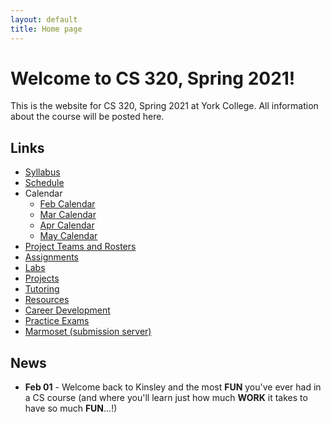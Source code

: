 ```yaml
---
layout: default
title: Home page
---
```


# Welcome to CS 320, Spring 2021!

This is the website for CS 320, Spring 2021 at York College.
All information about the course will be posted here.

## Links

* [Syllabus](syllabus.html)
* [Schedule](schedule.html)
*  Calendar
	* [Feb Calendar](CS320-Spring-Feb-2021-Calendar-1.4.pdf)
	* [Mar Calendar](CS320-Spring-March-2021-Calendar-1.5.pdf)
	* [Apr Calendar](CS320-Spring-April-2021-Calendar-1.2.pdf)
	* [May Calendar](CS320-Spring-May-2021-Calendar-1.1.pdf)
* [Project Teams and Rosters](teams-and-rosters/index.html)
* [Assignments](assign/index.html)
* [Labs](labs/index.html)
* [Projects](projects/index.html)
* [Tutoring](CS320-Sp21-TutoringSchedule.pdf)
* [Resources](resources/index.html)
* [Career Development](careers/index.html)
* [Practice Exams](practice/index.html)
* [Marmoset (submission server)](https://cs.ycp.edu/marmoset)

## News

<!-- Commenting out News until it's needed - and the dates will change, anyway


* **Apr 20** - [Team Project Final Presentation and Demonstration](assign/assign08.html) is schedule for each section's final exam period.  These will be 20-25 minute formal presentations on-line (Zoom).  See [Assignment 8](assign/assign08.html) for the details and guidelines.
	- **9:00 section (101) - 9:00 to 10:00 on Wednesday, 5-13-20 (moved to 9:00 since there are only 2 teams)**
	- **11:00 section (102) - 10:15 to 12:15 on Wednesday, 5-13-20**
	- **2:00 section (103) - 3:00 to 5:00 on Monday, 5-11-20**.

* **Apr 20** - [Assignment 10](assign/assign10.html) is an individual reflection on the team project.  [Assignment 11](assign/assign11.html) is a self/peer evaluation for the team project.  They are both INDIVIDUAL assignments and are are both **due by 7:00am, Sunday, 5-10-20 in PDF form in Marmoset**.

* **Apr 20** - [Assignment 8](assign/assign08.html) describes the final deliverables for the team project.  There are several - please read the assignment carefully.

* **Apr 7** - [Team Project Milestone 3: 75% Working System, w/SQL DB](assign/assign03.html) is **due Wednesday, 4-22-20**.  This will be a FORMAL 8-10 minute (max) on-line (Zoom) team presentation/demonstration of your team's progress since milestone 2.  SQL database functionality **IS REQUIRED** for this milestone.  A large majority of your classes, methods, test cases, and web page navigation should be implemented by milestone 3, as well.

* **Apr 6** - The [Midterm Exam](assign/exam.pdf) is posted, along with the [Exam Answer Sheet](assign/exam-answer-sheet.txt).  You can use those links to access the files.  The **Midterm Exam** file is a PDF, the **Exam Answer Sheet** is a text (.txt) file.  You can download the answer sheet (you can right-click on the link and select "Save Link As...") or you may left-click on the link and then copy and paste the text from your browser into a new text editor file).  Fill in your name and section, and type your answers directly into your text file.  The complete instructions will be sent to you via email.  The **Exam Answer Sheet** and your UML drawing are **due by 8:00 am, Tuesday, 4-7-20 in Marmoset**.  Make sure to submit both your **Exam Answer Sheet** and your **UML Diagram** to the **Exam01: Midterm Exam** project.

* **Mar 30** - Posted an extensive example project on the [Resources page](./resources) that incorporates the Web Applications lab solution (Lab02) with the ORM Lab solution (Lab06).  It provides a web application front-end to the ORM queries, as well as demonstrates the use of login session information, and incorporation of a SQL database persistence layer with a many-to-many relationship. We will review this in more depth in class on **Friday, 4-4-20**.

* **Mar 27** - The [Lab06: ORM](labs/lab06.html) due date has been moved to **7:00am, Monday, 3-30-20**.

* **Mar 27** - The **midterm exam** will be a take-at-home exam on **Monday, 4-6-20**.  I will post it by 8:00 am on Monday morning, and will send out a class email at that time and tell you where it is posted.  You will have until 8:00 am Tuesday morning (4-7-20) to complete and submit it to Marmoset.  I will also post a template answer sheet for you to fill in.  There is NO Programming portion, it is all written, with a UML diagram to draw, as well.  You will also need to submit an electronic copy of your UML diagram (either using a drawing package, or a NEATLY hand-drawn diagram that you can post as a JPG or PDF).  The exam will be open notes and you can use any resource on the CS320 website, as well as your assignment and lab solutions.  The exam is 120 points, and was originally designed to be an in-class 50-minute exam, with a built-in curve of 20 points.  Since it is a take-home this year, there will **NOT** be a curve.  I posted a practice take-home exam - the exam you are taking will not be nearly as long or involved as the practice exam.  We will use Friday, 4-3-20 for a short review for the midterm exam.  **YOU MUST DO YOUR OWN WORK - YOU ARE NOT ALLOWED TO CONSULT WITH ANYONE ELSE, OR USE ANY RESOURCES THAT ARE NOT LISTED ON THE RESOURCES PAGE OF THE CS320 WEBSITE.  I AM TRUSTING YOU TO WORK ON YOUR HONOR - PLEASE DO NOT BETRAY THAT TRUST.**

* **Mar 22** - [Assignment 9](assign/assign09.html) describes the deliverables for the individual project.  The due date for you individual project report has been moved to **Saturday, 4-11-20, by 7:00am**.

* **Mar 22** - [Individual Project Milestone 3](assign/assign04.html) has been moved to **Wednesday, 4-8-20**.  This will be your final informal, 2-4 minute (max) demonstration of your individual project.  We will attempt to do this on-line through ZOOM and screen sharing.

* **Mar 22** - Mid-semester self/peer evaluations are **due by 7:00am, Saturday, 4-4-20**.  See the instructions under [Assignment 11](assign/assign11.html).

* **Mar 22** - [Team Project Milestone 2: 50% Working System](assign/assign03.html) is **due Wednesday, 4-1-20**.  This will be a FORMAL 8-10 minute (max) in-class team presentation/demonstration of your team's progress since milestone 1.  SQL database functionality is **NOT** required for this milestone (but **IS** required for the third milestone.)  **We will be conducting this presentation via ZOOM - each team will have to coordinate their presentation amongst its team members.  YOu will be able to share your screens as you give your PPT and code demo.**

* **Mar 18** - [Lab05: ORM](labs/lab05.html) is now **due by 7:00am, Sunday, 3-22-20**.

* **Mar 12** - [Assignment 9](assign/assign09.html) describes the deliverables for the individual project.  The due date for you individual project report has been moved to **Thursday, 4-9-20, by 7:00am**.

* **Mar 12** - [Individual Project Milestone 3](assign/assign04.html) has been moved to **Monday, 4-6-20**.  This will be your final informal (at your desk) 2-4 minute (max) in-class demonstration of your individual project.

* **Mar 12** - The template for the Lab04 submission has been added to the Lab04 webpage.  See the instructions on the Lab04 page.

* **Mar 5** - [Assignment 3: Team Project Milestones](assign/assign03.html) **Team Milestone 1: Minimal Working System** is **due on Monday, 3-16-20**.    This will be a FORMAL 8-10 minute (max) in-class team presentation/demonstration of your team's progress on your UI structure and navigation.  You should have the vast majority of your servlets and JSPs defined, and be able to navigate between most, if not all, of your pages.  Your HTML/CSS will still be in a rough state - don't worry about making it "pretty", focus on functionality over form.  There is **NO** expectation for having any of your SQL database implemented or working.

* **Mar 5** - [Lab05: JDBC](labs/lab05.html) is posted.  It is **due by 7:00am, Thursday, 3-19-20**.

* **Mar 5** - [Lab04: SQL, Queries, Joins](labs/lab04.html) is posted.  It is **due by 7:00am, Friday, 3-13-20**.

* **Feb 24** - [Individual Project Milestone 2: 50% Working System](assign/assign04.html) is **due Monday, 3-9-20**.  This will be an informal (at your desk) 2-4 minute (max) in-class demonstration of your progress since Milestone 1.  **Note that this Milestone due date is the first day after you return from Winter Break.**

* **Feb 24** - [Assignment 6: Problem Domain Analysis](assign/assign06.html) is **due by 7:00am, Saturday, 3-7-20.**  You will likely need to collaborate on this assignment remotely over break using Google Docs, and your shared Google Team Drive.  You will also need to create and embed a **PDF** version of your UML document in your Google Doc submission.  **Do not link to your UML diagram, embed a PDF or PNG copy of it in your document.**

* **Feb 24** - For creating your UML diagrams for your group's UML model that will part of Assign06: you may use [Violet UML](http://alexdp.free.fr/violetumleditor/page.php) to create a nicely-formatted electronic version of your team's model.  You can download the jarfile from the [Resources Page](resources/index.html).  You may also use other drawing tools, **as long as those tools can export PDF or PNG versions of the UML diagram**, which you willl need to embed in your Assign06 submission.

* **Feb 17** - [Assignment 5: Team Use Cases](assign/assign05.html) is **due by 7:00am, Monday, 2-24-20**.  You will need it for the in-class exercise for the Textual Analysis of your team project Use Cases later that day.

* **Feb 3** - [Assignment 4: Individual Project Milestones](assign/assign04.html) **Individual Milestone 1: Baseline** is **due on Monday, 2-17-20**.  This will be an informal (at your desk) 2-4 minute (max) in-class demonstration of your progress, to date.
* **Feb 3** - Lab02a: Web Applications II **due date has been moved to 7:00am, Monday, 2-10-20**.  Please also see the [WebApps Notes](labs/lab02_notes.html) for additional information about setting up the lab.

* **Jan 27** - [Lab02a: Web Applications II](labs/lab02a.html) is posted.  It is **due by 7:00am, Monday, 2-10-20**.  Please also see the [WebApps Notes](labs/lab02_notes.html) for additional information about setting up the lab.
* **Jan 27** - [Lab02: Web Applications I](labs/lab02.html) is posted.  It is simply an introduction to Web Applications, and will ease you into Lab02a.  It is not required, but it will give you a good start on Lab02a.  Please also see the [WebApps Notes](labs/lab02_notes.html) for additional information about setting up the lab.
* **Jan 27** - [Lab03: Git and eGit Lab PartI](labs/lab03.html) is posted, and is **due by the start of class, Wednesday, 1-29-20**.  You are required to establish your GitHub account, create the SSH key pair to access it, and Fork the example project (do all steps through Step 4: Fork).  You may certainly do more than this - we will be getting to Part II of this lab next week.

* **Jan 24** - Lab01: HTML & CSS **due date has been moved to 7:00am, Monday, 1-27-20**

* **Jan 22** - [Assignment 4](assign/assign04.html) describes the expectations for the individual project milestones.
* **Jan 22** - Assign02: Individual Project Proposal **due by 7:00am, Sunday, 2-2-20**
* **Jan 22** - [Assignment 3](assign/assign03.html) describes the expectations for the team project milestones.
* **Jan 22** - Assign01: Team Project Proposal **due by 7:00am, Monday, 2-3-20**
* **Jan 22** - [Lab01: HTML and CSS](labs/lab01.html) is posted
* **Jan 22** - Please see the **Projects** page for [Some Possible Team Projects](projects/index.html)
* **Jan 22** - [Assign02: Individual Project Proposal](assign/assign02.html) is posted
* **Jan 22** - [Assign01: Team Project Proposal](assign/assign01.html) is posted
* **Jan 22** - [Class Rosters](teams-and-rosters/index.html) are posted - choose your teams
-->
* **Feb 01** - Welcome back to Kinsley and the most **FUN** you've ever had in a CS course (and where you'll learn just how much **WORK** it takes to have so much **FUN**...!)
